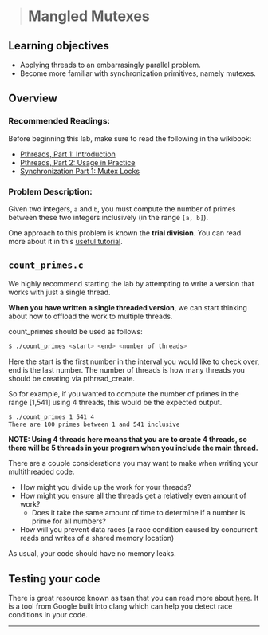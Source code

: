 > # Mangled Mutexes

## Learning objectives

- Applying threads to an embarrasingly parallel problem.
- Become more familiar with synchronization primitives, namely mutexes.

## Overview

### Recommended Readings:

Before beginning this lab, make sure to read the following in the wikibook:

- [Pthreads, Part 1: Introduction](https://github.com/angrave/SystemProgramming/wiki/Pthreads%2C-Part-1%3A-Introduction)
- [Pthreads, Part 2: Usage in Practice](https://github.com/angrave/SystemProgramming/wiki/Pthreads%2C-Part-2%3A-Usage-in-Practice)
- [Synchronization Part 1: Mutex Locks](https://github.com/angrave/SystemProgramming/wiki/Synchronization%2C-Part-1%3A-Mutex-Locks)

### Problem Description:

Given two integers, `a` and `b`, you must compute the number of primes between these two integers inclusively (in the range `[a, b]`).

One approach to this problem is known the **trial division**. You can read more about it in this [useful tutorial](https://www.khanacademy.org/computing/computer-science/cryptography/comp-number-theory/a/trial-division).

## `count_primes.c`

We highly recommend starting the lab by attempting to write a version that works with just a single thread.

**When you have written a single threaded version**, we can start thinking about how to offload the work to multiple threads.

count_primes should be used as follows:

```bash
$ ./count_primes <start> <end> <number of threads>
```

Here the start is the first number in the interval you would like to check over, end is the last number. The number of threads is how many threads you should be creating via pthread_create.

So for example, if you wanted to compute the number of primes in the range [1,541] using 4 threads, this would be the expected output.

```bash
$ ./count_primes 1 541 4
There are 100 primes between 1 and 541 inclusive
```

**NOTE: Using 4 threads here means that you are to create 4 threads, so there will be 5 threads in your program when you include the main thread.**

There are a couple considerations you may want to make when writing your multithreaded code.

- How might you divide up the work for your threads?
- How might you ensure all the threads get a relatively even amount of work?
    - Does it take the same amount of time to determine if a number is prime for all numbers?
- How will you prevent data races (a race condition caused by concurrent reads and writes of a shared memory location)

As usual, your code should have no memory leaks.

## Testing your code

There is great resource known as tsan that you can read more about [here](https://courses.engr.illinois.edu/cs241/sp2016/tsan). It is a tool from Google built into clang which can help you detect race conditions in your code.

------

